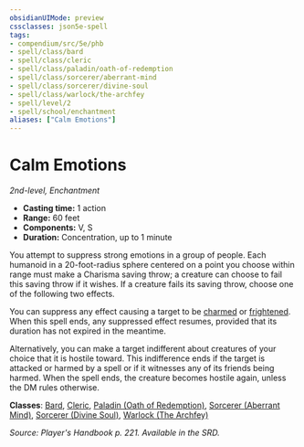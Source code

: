 ```yaml
---
obsidianUIMode: preview
cssclasses: json5e-spell
tags:
- compendium/src/5e/phb
- spell/class/bard
- spell/class/cleric
- spell/class/paladin/oath-of-redemption
- spell/class/sorcerer/aberrant-mind
- spell/class/sorcerer/divine-soul
- spell/class/warlock/the-archfey
- spell/level/2
- spell/school/enchantment
aliases: ["Calm Emotions"]
---
```

# Calm Emotions
*2nd-level, Enchantment*  

- **Casting time:** 1 action
- **Range:** 60 feet
- **Components:** V, S
- **Duration:** Concentration, up to 1 minute

You attempt to suppress strong emotions in a group of people. Each humanoid in a 20-foot-radius sphere centered on a point you choose within range must make a Charisma saving throw; a creature can choose to fail this saving throw if it wishes. If a creature fails its saving throw, choose one of the following two effects.

You can suppress any effect causing a target to be [charmed](/compendium/rules/conditions.md#charmed) or [frightened](/compendium/rules/conditions.md#frightened). When this spell ends, any suppressed effect resumes, provided that its duration has not expired in the meantime.

Alternatively, you can make a target indifferent about creatures of your choice that it is hostile toward. This indifference ends if the target is attacked or harmed by a spell or if it witnesses any of its friends being harmed. When the spell ends, the creature becomes hostile again, unless the DM rules otherwise.

**Classes**: [Bard](/compendium/classes/bard.md), [Cleric](/compendium/classes/cleric.md), [Paladin (Oath of Redemption)](/compendium/classes/paladin-oath-of-redemption-xge.md), [Sorcerer (Aberrant Mind)](/compendium/classes/sorcerer-aberrant-mind-tce.md), [Sorcerer (Divine Soul)](/compendium/classes/sorcerer-divine-soul-xge.md), [Warlock (The Archfey)](/compendium/classes/warlock-the-archfey.md)

*Source: Player's Handbook p. 221. Available in the SRD.*